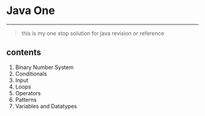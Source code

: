 # Java One 
---

> this is my one stop solution for java revision or reference

## contents

1. Binary Number System
2. Conditionals
3. Input
4. Loops
5. Operators
6. Patterns
7. Variables and Datatypes